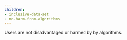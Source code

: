 ```yaml
---
children:
- inclusive-data-set
- no-harm-from-algorithms
---
```


Users are not disadvantaged or harmed by by algorithms.
